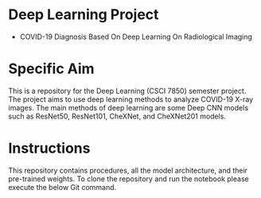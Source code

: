 # Deep Learning Project 
- COVID-19 Diagnosis Based On Deep Learning On Radiological Imaging
# Specific Aim
This is a repository for the Deep Learning (CSCI 7850) semester project. The project aims to use deep learning methods to analyze COVID-19 X-ray images. The main methods of deep learning are some Deep CNN models such as ResNet50, ResNet101, CheXNet, and CheXNet201 models.
# Instructions
This repository contains  procedures, all the model architecture, and their pre-trained weights.
To clone the repository and run the notebook please execute the below Git command.
